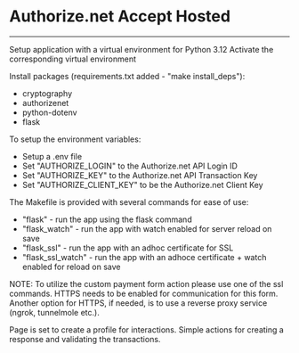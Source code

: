# Authorize.net Accept Hosted
---
Setup application with a virtual environment for Python 3.12
Activate the corresponding virtual environment

Install packages (requirements.txt added - "make install_deps"):
* cryptography
* authorizenet
* python-dotenv
* flask

To setup the environment variables:
* Setup a .env file
* Set "AUTHORIZE_LOGIN" to the Authorize.net API Login ID
* Set "AUTHORIZE_KEY" to the Authorize.net API Transaction Key 
* Set "AUTHORIZE_CLIENT_KEY" to be the Authorize.net Client Key 

The Makefile is provided with several commands for ease of use:
* "flask" - run the app using the flask command
* "flask_watch" - run the app with watch enabled for server reload on save
* "flask_ssl" - run the app with an adhoc certificate for SSL
* "flask_ssl_watch" - run the app with an adhoce certificate + watch enabled for reload on save

NOTE: To utilize the custom payment form action please use one of the ssl commands. HTTPS needs to be enabled for communication for this form. Another option for HTTPS, if needed, is to use a reverse proxy service (ngrok, tunnelmole etc.).
 
Page is set to create a profile for interactions. Simple actions for creating a response and validating the transactions. 
